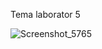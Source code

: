 Tema laborator 5

![Screenshot_5765](https://user-images.githubusercontent.com/91731551/139579004-72e143e2-56a5-4f8b-bdc7-e039954e8943.png)
